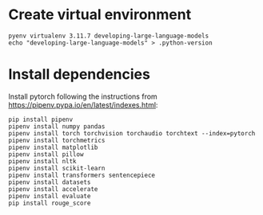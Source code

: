 # Create virtual environment

```
pyenv virtualenv 3.11.7 developing-large-language-models
echo "developing-large-language-models" > .python-version
```

# Install dependencies

Install pytorch following the instructions from https://pipenv.pypa.io/en/latest/indexes.html:
```
pip install pipenv
pipenv install numpy pandas
pipenv install torch torchvision torchaudio torchtext --index=pytorch
pipenv install torchmetrics
pipenv install matplotlib
pipenv install pillow
pipenv install nltk
pipenv install scikit-learn
pipenv install transformers sentencepiece
pipenv install datasets
pipenv install accelerate
pipenv install evaluate
pip install rouge_score
```